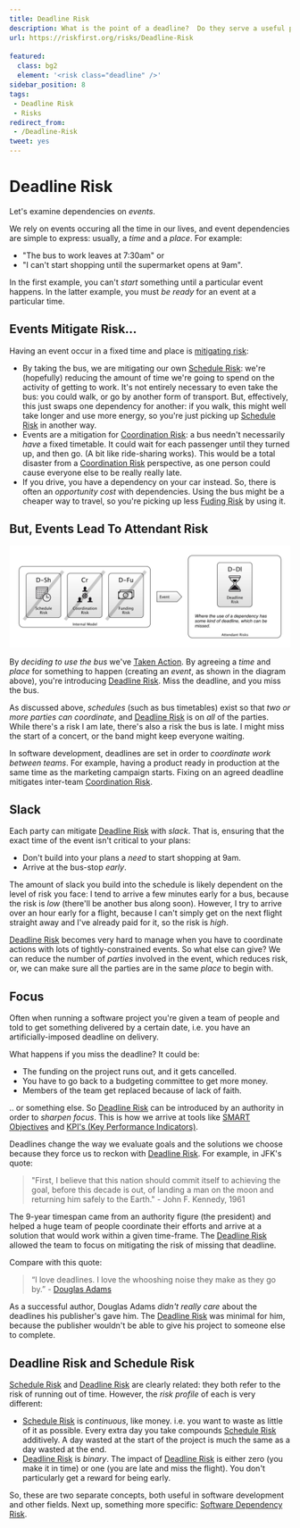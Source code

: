 ```yaml
---
title: Deadline Risk
description: What is the point of a deadline?  Do they serve a useful purpose?
url: https://riskfirst.org/risks/Deadline-Risk

featured: 
  class: bg2
  element: '<risk class="deadline" />'
sidebar_position: 8
tags:
 - Deadline Risk
 - Risks
redirect_from: 
 - /Deadline-Risk
tweet: yes
---
```


# Deadline Risk

Let's examine dependencies on _events_.  

We rely on events occuring all the time in our lives, and event dependencies are simple to express: usually, a _time_ and a _place_.   For example:

- "The bus to work leaves at 7:30am" or 
- "I can't start shopping until the supermarket opens at 9am".

In the first example, you can't _start_ something until a particular event happens.  In the latter example, you must _be ready_ for an event at a particular time.

## Events Mitigate Risk...

Having an event occur in a fixed time and place is [mitigating risk](../thinking/Glossary.md#mitigated-risk):

- By taking the bus, we are mitigating our own [Schedule Risk](Scarcity-Risk.md#schedule-risk):  we're (hopefully) reducing the amount of time we're going to spend on the activity of getting to work.  It's not entirely necessary to even take the bus:  you could walk, or go by another form of transport.  But, effectively, this just swaps one dependency for another:  if you walk, this might well take longer and use more energy, so you're just picking up [Schedule Risk](Scarcity-Risk.md#schedule-risk) in another way.
- Events are a mitigation for [Coordination Risk](Coordination-Risk.md): a bus needn't necessarily _have_ a fixed timetable. It could wait for each passenger until they turned up, and then go.  (A bit like ride-sharing works).  This would be a total disaster from a [Coordination Risk](Coordination-Risk.md) perspective, as one person could cause everyone else to be really really late.  
-  If you drive, you have a dependency on your car instead.  So, there is often an _opportunity cost_ with dependencies.  Using the bus might be a cheaper way to travel, so you're picking up less [Fuding Risk](Scarcity-Risk.md#funding-risk) by using it.

## But, Events Lead To Attendant Risk

![Action Diagram showing risks mitigated by having an _event_](/img/generated/risks/deadline/dependency-risk-event.png)

By _deciding to use the bus_ we've [Taken Action](../thinking/Glossary.md#taking-action).  By agreeing a _time_ and _place_ for something to happen (creating an _event_, as shown in the diagram above), you're introducing [Deadline Risk](Deadline-Risk.md).  Miss the deadline, and you miss the bus.

As discussed above, _schedules_ (such as bus timetables) exist so that _two or more parties can coordinate_<!-- tweet-end -->, and [Deadline Risk](Deadline-Risk.md) is on _all_ of the parties.  While there's a risk I am late, there's also a risk the bus is late.  I might miss the start of a concert, or the band might keep everyone waiting.

In software development, deadlines are set in order to _coordinate work between teams_.  For example, having a product ready in production at the same time as the marketing campaign starts.  Fixing on an agreed deadline mitigates inter-team [Coordination Risk](Coordination-Risk.md).


## Slack

Each party can mitigate [Deadline Risk](Deadline-Risk.md) with _slack_.  That is, ensuring that the exact time of the event isn't critical to your plans:   

 - Don't build into your plans a _need_ to start shopping at 9am.
 - Arrive at the bus-stop _early_.

The amount of slack you build into the schedule is likely dependent on the level of risk you face:  I tend to arrive a few minutes early for a bus, because the risk is _low_ (there'll be another bus along soon).  However, I try to arrive over an hour early for a flight, because I can't simply get on the next flight straight away and I've already paid for it, so the risk is _high_.
 
[Deadline Risk](Deadline-Risk.md) becomes very hard to manage when you have to coordinate actions with lots of tightly-constrained events.  So what else can give?  We can reduce the number of _parties_ involved in the event, which reduces risk, or, we can make sure all the parties are in the same _place_ to begin with.  

## Focus

Often when running a software project you're given a team of people and told to get something delivered by a certain date, i.e. you have an artificially-imposed deadline on delivery.

What happens if you miss the deadline?  It could be:

 - The funding on the project runs out, and it gets cancelled.
 - You have to go back to a budgeting committee to get more money.
 - Members of the team get replaced because of lack of faith.
 
.. or something else.  So [Deadline Risk](Deadline-Risk.md) can be introduced by an authority in order to _sharpen focus_.  This is how we arrive at tools like [SMART Objectives](https://en.wikipedia.org/wiki/SMART_criteria) and [KPI's (Key Performance Indicators)](https://en.wikipedia.org/wiki/Performance_indicator).  

Deadlines change the way we evaluate goals and the solutions we choose because they force us to reckon with [Deadline Risk](Deadline-Risk.md).  For example, in JFK's quote:

> "First, I believe that this nation should commit itself to achieving the goal, before this decade is out, of landing a man on the moon and returning him safely to the Earth." -  John F. Kennedy, 1961

The 9-year timespan came from an authority figure (the president) and helped a huge team of people coordinate their efforts and arrive at a solution that would work within a given time-frame.  The [Deadline Risk](Deadline-Risk.md) allowed the team to focus on mitigating the risk of missing that deadline.

Compare with this quote:  

> “I love deadlines. I love the whooshing noise they make as they go by.” - [Douglas Adams](https://en.wikipedia.org/wiki/Douglas_Adams)

As a successful author, Douglas Adams _didn't really care_ about the deadlines his publisher's gave him.  The [Deadline Risk](Deadline-Risk.md) was minimal for him, because the publisher wouldn't be able to give his project to someone else to complete. 

## Deadline Risk and Schedule Risk

[Schedule Risk](Scarcity-Risk.md#schedule-risk) and [Deadline Risk](Deadline-Risk.md) are clearly related: they both refer to the risk of running out of time.  However, the _risk profile_ of each is very different:

 - [Schedule Risk](Scarcity-Risk.md#schedule-risk) is _continuous_, like money.  i.e. you want to waste as little of it as possible.  Every extra day you take compounds [Schedule Risk](Scarcity-Risk.md#schedule-risk) additively. A day wasted at the start of the project is much the same as a day wasted at the end.
 - [Deadline Risk](Deadline-Risk.md) is _binary_.  The impact of [Deadline Risk](Deadline-Risk.md) is either zero (you make it in time) or one (you are late and miss the flight).  You don't particularly get a reward for being early.
 
So, these are two separate concepts, both useful in software development and other fields.   Next up, something more specific: [Software Dependency Risk](Software-Dependency-Risk.md).
 
 



